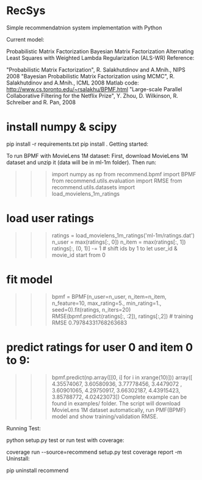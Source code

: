# RecSys
Simple recommendatnion system implementation with Python

Current model:

Probabilistic Matrix Factorization
Bayesian Matrix Factorization
Alternating Least Squares with Weighted Lambda Regularization (ALS-WR)
Reference:

"Probabilistic Matrix Factorization", R. Salakhutdinov and A.Mnih., NIPS 2008
"Bayesian Probabilistic Matrix Factorization using MCMC", R. Salakhutdinov and A.Mnih., ICML 2008
Matlab code: http://www.cs.toronto.edu/~rsalakhu/BPMF.html
"Large-scale Parallel Collaborative Filtering for the Netflix Prize", Y. Zhou, D. Wilkinson, R. Schreiber and R. Pan, 2008

# install numpy & scipy
pip install -r requirements.txt
pip install .
Getting started:

To run BPMF with MovieLens 1M dataset: First, download MovieLens 1M dataset and unzip it (data will be in ml-1m folder). Then run:

>>> import numpy as np
>>> from recommend.bpmf import BPMF
>>> from recommend.utils.evaluation import RMSE
>>> from recommend.utils.datasets import load_movielens_1m_ratings

# load user ratings
>>> ratings = load_movielens_1m_ratings('ml-1m/ratings.dat')
>>> n_user = max(ratings[:, 0])
>>> n_item = max(ratings[:, 1])
>>> ratings[:, (0, 1)] -= 1 # shift ids by 1 to let user_id & movie_id start from 0

# fit model
>>> bpmf = BPMF(n_user=n_user, n_item=n_item, n_feature=10,
                max_rating=5., min_rating=1., seed=0).fit(ratings, n_iters=20)
>>> RMSE(bpmf.predict(ratings[:, :2]), ratings[:,2]) # training RMSE
0.79784331768263683

# predict ratings for user 0 and item 0 to 9:
>>> bpmf.predict(np.array([[0, i] for i in xrange(10)]))
array([ 4.35574067,  3.60580936,  3.77778456,  3.4479072 ,  3.60901065,
        4.29750917,  3.66302187,  4.43915423,  3.85788772,  4.02423073])
Complete example can be found in examples/ folder. The script will download MovieLens 1M dataset automatically, run PMF(BPMF) model and show training/validation RMSE.

Running Test:

python setup.py test
or run test with coverage:

coverage run --source=recommend setup.py test
coverage report -m
Uninstall:

pip uninstall recommend

